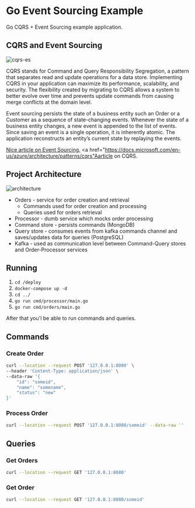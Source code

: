 # Go Event Sourcing Example

Go CQRS + Event Sourcing example application.

## CQRS and Event Sourcing

<img src="https://i.ibb.co/XJ6FxYF/Untitled.png" alt="cqrs-es" />

CQRS stands for Command and Query Responsibility Segregation, a pattern that separates read and update operations for a data store. Implementing CQRS in your application can maximize its performance, scalability, and security. The flexibility created by migrating to CQRS allows a system to better evolve over time and prevents update commands from causing merge conflicts at the domain level.

Event sourcing persists the state of a business entity such an Order or a Customer as a sequence of state-changing events. Whenever the state of a business entity changes, a new event is appended to the list of events. Since saving an event is a single operation, it is inherently atomic. The application reconstructs an entity’s current state by replaying the events.

<a href="https://microservices.io/patterns/data/event-sourcing.html">Nice article on Event Sourcing.</a>
<a href="https://docs.microsoft.com/en-us/azure/architecture/patterns/cqrs"Aarticle on CQRS.</a>

## Project Architecture

<img src="https://i.ibb.co/5jvhLXh/IMG-0124.jpg" alt="architecture" />

- Orders - service for order creation and retrieval
    - Commands used for order creation and processing
    - Queries used for orders retrieval
- Processor - dumb service which mocks order processing
- Command store - persists commands (MongoDB)
- Query store - consumes events from kafka commands channel and saves/updates data for queries (PostgreSQL)
- Kafka - used as communication level between Command-Query stores and Order-Processor services


## Running

1. `cd /deploy`
2. `docker-compose up -d`
3. `cd ../`
4. `go run cmd/processor/main.go`
5. `go run cmd/orders/main.go`

After that you'l be able to run commands and queries.

## Commands

### Create Order
```bash
curl --location --request POST '127.0.0.1:8080' \
--header 'Content-Type: application/json' \
--data-raw '{
    "id": "someid",
    "name": "somename",
    "status": "new"
}'
```

### Process Order
```bash
curl --location --request POST '127.0.0.1:8080/someid' --data-raw ''
```

## Queries

### Get Orders
```bash
curl --location --request GET '127.0.0.1:8080'
```

### Get Order
```bash
curl --location --request GET '127.0.0.1:8080/someid'
```
